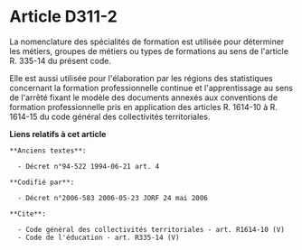 # Article D311-2

La nomenclature des spécialités de formation est utilisée pour déterminer les métiers, groupes de métiers ou types de
formations au sens de l'article R. 335-14 du présent code. 

Elle est aussi utilisée pour l'élaboration par les régions des statistiques concernant la formation professionnelle continue
et l'apprentissage au sens de l'arrêté fixant le modèle des documents annexés aux conventions de formation professionnelle
pris en application des articles R. 1614-10 à R. 1614-15 du code général des collectivités territoriales.

**Liens relatifs à cet article**

	**Anciens textes**:

	  - Décret n°94-522 1994-06-21 art. 4

	**Codifié par**:

	  - Décret n°2006-583 2006-05-23 JORF 24 mai 2006

	**Cite**:

	  - Code général des collectivités territoriales - art. R1614-10 (V)
	  - Code de l'éducation - art. R335-14 (V)
